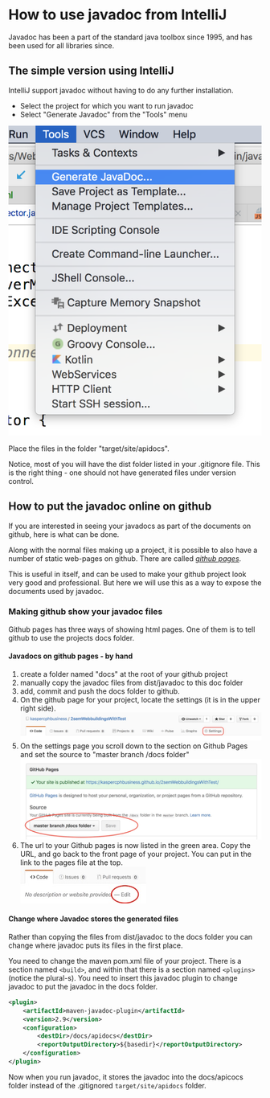 # How to use javadoc from IntelliJ
Javadoc has been a part of the standard java toolbox since 1995, and has been used for all libraries since.


## The simple version using IntelliJ
IntelliJ support javadoc without having to do any further installation.

- Select the project for which you want to run javadoc
- Select "Generate Javadoc" from the "Tools" menu

![Generate Javadoc](img/runjavadoc.png)

Place the files in the folder "target/site/apidocs".

Notice, most of you will have the dist folder listed in your .gitignore file. This is the right thing - one should not have generated files under version control. 


## How to put the javadoc online on github
If you are interested in seeing your javadocs as part of the documents on github, here is what can be done. 

Along with the normal files making up a project, it is possible to also have a number of static web-pages on github. There are called [_github pages_](https://pages.github.com).

This is useful in itself, and can be used to make your github project look very good and professional. But here we will use this as a way to expose the documents used by javadoc.

### Making github show your javadoc files
Github pages has three ways of showing html pages. One of them is to tell github to use the projects docs folder.

#### Javadocs on github pages - by hand

1. create a folder named "docs" at the root of your github project
2. manually copy the javadoc files from dist/javadoc to this doc folder
3. add, commit and push the docs folder to github.
4. On the github page for your project, locate the settings (it is in the upper right side).<br> ![Settings](img/Settings.jpg)
5. On the settings page you scroll down to the section on Github Pages and set the source to "master branch /docs folder"<br>
![use doc folder](img/UseDocFolder.jpg)
6. The url to your Github pages is now listed in the green area. Copy the URL, and go back to the front page of your project. You can put in the link to the pages file at the top. <br>
![PagesURL](img/ProjectURL.jpg)

#### Change where Javadoc stores the generated files
Rather than copying the files from dist/javadoc to the docs folder you can change where javadoc puts its files in the first place.

You need to change the maven pom.xml file of your project. There is a section named `<build>`, and within that there is a section named `<plugins>`(notice the plural-s). You need to insert this javadoc plugin to change javadoc to put the javadoc in the docs folder.


```xml
<plugin>
	<artifactId>maven-javadoc-plugin</artifactId>
	<version>2.9</version>
	<configuration>
		<destDir>/docs/apidocs</destDir>
		<reportOutputDirectory>${basedir}</reportOutputDirectory>
	</configuration>
</plugin>
```

Now when you run javadoc, it stores the javadoc into the docs/apicocs folder instead of the .gitignored `target/site/apidocs` folder.
